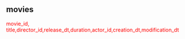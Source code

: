 ## movies

movie_id, title,director_id,release_dt,duration,actor_id,creation_dt,modification_dt

<style>p{color:red;}</style>

